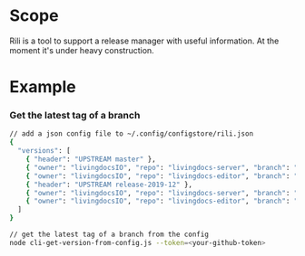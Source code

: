 # Scope

Rili is a tool to support a release manager with useful information.
At the moment it's under heavy construction.

# Example

### Get the latest tag of a branch

```bash
// add a json config file to ~/.config/configstore/rili.json
{
  "versions": [
    { "header": "UPSTREAM master" },
    { "owner": "livingdocsIO", "repo": "livingdocs-server", "branch": "master"},
    { "owner": "livingdocsIO", "repo": "livingdocs-editor", "branch": "master"},
    { "header": "UPSTREAM release-2019-12" },
    { "owner": "livingdocsIO", "repo": "livingdocs-server", "branch": "release-2019-12"},
    { "owner": "livingdocsIO", "repo": "livingdocs-editor", "branch": "release-2019-12"}
  ]
}

// get the latest tag of a branch from the config
node cli-get-version-from-config.js --token=<your-github-token>
```
